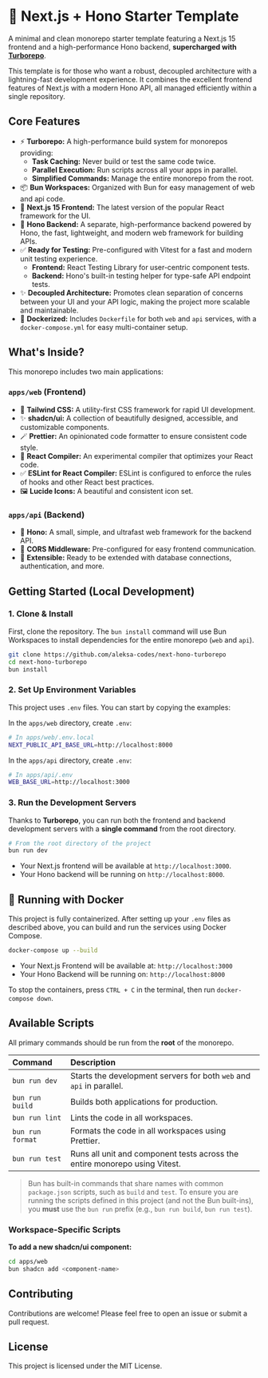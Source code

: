 # 🚀 Next.js + Hono Starter Template

A minimal and clean monorepo starter template featuring a Next.js 15 frontend and a high-performance Hono backend, **supercharged with [Turborepo](https://turbo.build/repo)**.

This template is for those who want a robust, decoupled architecture with a lightning-fast development experience. It combines the excellent frontend features of Next.js with a modern Hono API, all managed efficiently within a single repository.

## Core Features

- ⚡️ **Turborepo:** A high-performance build system for monorepos providing:
  - **Task Caching:** Never build or test the same code twice.
  - **Parallel Execution:** Run scripts across all your apps in parallel.
  - **Simplified Commands:** Manage the entire monorepo from the root.
- 📦 **Bun Workspaces:** Organized with Bun for easy management of web and api code.
- 🚀 **Next.js 15 Frontend:** The latest version of the popular React framework for the UI.
- 🚄 **Hono Backend:** A separate, high-performance backend powered by Hono, the fast, lightweight, and modern web framework for building APIs.
- ✅ **Ready for Testing:** Pre-configured with Vitest for a fast and modern unit testing experience.
  - **Frontend:** React Testing Library for user-centric component tests.
  - **Backend:** Hono's built-in testing helper for type-safe API endpoint tests.
- ✨ **Decoupled Architecture:** Promotes clean separation of concerns between your UI and your API logic, making the project more scalable and maintainable.
- 🐳 **Dockerized:** Includes `Dockerfile` for both `web` and `api` services, with a `docker-compose.yml` for easy multi-container setup.

## What's Inside?

This monorepo includes two main applications:

### `apps/web` (Frontend)

- 🎨 **Tailwind CSS:** A utility-first CSS framework for rapid UI development.
- ✨ **shadcn/ui:** A collection of beautifully designed, accessible, and customizable components.
- 🪄 **Prettier:** An opinionated code formatter to ensure consistent code style.
- 🤖 **React Compiler:** An experimental compiler that optimizes your React code.
- ✅ **ESLint for React Compiler:** ESLint is configured to enforce the rules of hooks and other React best practices.
- 🖼️ **Lucide Icons:** A beautiful and consistent icon set.

### `apps/api` (Backend)

- 🚄 **Hono:** A small, simple, and ultrafast web framework for the backend API.
- 🤝 **CORS Middleware:** Pre-configured for easy frontend communication.
- 🔌 **Extensible:** Ready to be extended with database connections, authentication, and more.

## Getting Started (Local Development)

### 1. Clone & Install

First, clone the repository. The `bun install` command will use Bun Workspaces to install dependencies for the entire monorepo (`web` and `api`).

```bash
git clone https://github.com/aleksa-codes/next-hono-turborepo
cd next-hono-turborepo
bun install
```

### 2. Set Up Environment Variables

This project uses `.env` files. You can start by copying the examples:

In the `apps/web` directory, create `.env`:

```bash
# In apps/web/.env.local
NEXT_PUBLIC_API_BASE_URL=http://localhost:8000
```

In the `apps/api` directory, create `.env`:

```bash
# In apps/api/.env
WEB_BASE_URL=http://localhost:3000
```

### 3. Run the Development Servers

Thanks to **Turborepo**, you can run both the frontend and backend development servers with a **single command** from the root directory.

```bash
# From the root directory of the project
bun run dev
```

- Your Next.js frontend will be available at `http://localhost:3000`.
- Your Hono backend will be running on `http://localhost:8000`.

## 🚀 Running with Docker

This project is fully containerized. After setting up your `.env` files as described above, you can build and run the services using Docker Compose.

```bash
docker-compose up --build
```

- Your Next.js Frontend will be available at: `http://localhost:3000`
- Your Hono Backend will be running on: `http://localhost:8000`

To stop the containers, press `CTRL + C` in the terminal, then run `docker-compose down`.

## Available Scripts

All primary commands should be run from the **root** of the monorepo.

| Command          | Description                                                                |
| :--------------- | :------------------------------------------------------------------------- |
| `bun run dev`    | Starts the development servers for both `web` and `api` in parallel.       |
| `bun run build`  | Builds both applications for production.                                   |
| `bun run lint`   | Lints the code in all workspaces.                                          |
| `bun run format` | Formats the code in all workspaces using Prettier.                         |
| `bun run test`   | Runs all unit and component tests across the entire monorepo using Vitest. |

> Bun has built-in commands that share names with common `package.json` scripts, such as `build` and `test`. To ensure you are running the scripts defined in this project (and not the Bun built-ins), you **must** use the `bun run` prefix (e.g., `bun run build`, `bun run test`).

### Workspace-Specific Scripts

**To add a new shadcn/ui component:**

```bash
cd apps/web
bun shadcn add <component-name>
```

## Contributing

Contributions are welcome! Please feel free to open an issue or submit a pull request.

## License

This project is licensed under the MIT License.
